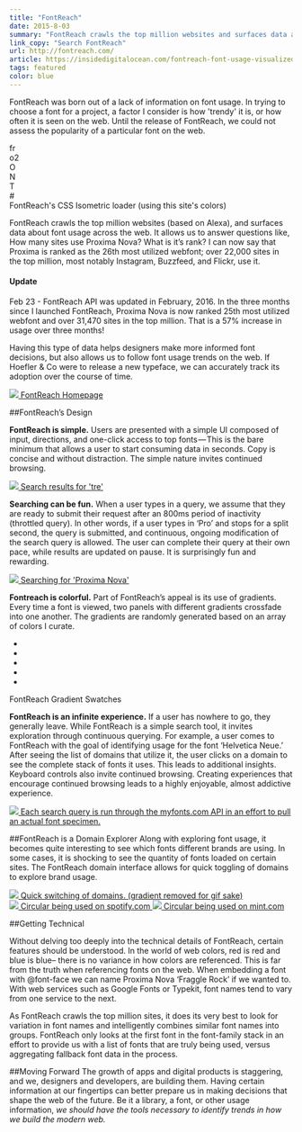 ```yaml
---
title: "FontReach"
date: 2015-8-03
summary: "FontReach crawls the top million websites and surfaces data about font usage across the web."
link_copy: "Search FontReach"
url: http://fontreach.com/
article: https://insidedigitalocean.com/fontreach-font-usage-visualized-b6c5b6294787#.bm37436ce
tags: featured
color: blue
---
```


FontReach was born out of a lack of information on font usage. In trying to choose a font for a project, a factor I consider is how 'trendy' it is, or how often it is seen on the web. Until the release of FontReach, we could not assess the popularity of a particular font on the web.

<!-- <a class="enlarge border" href="/assets/images/projects/fontreach/loader.gif">
  <img src="/assets/images/blank.jpg" data-src="/assets/images/projects/fontreach/loader.gif">
  FontReach CSS Isometric loader
</a> -->

<div class="Cube-wrap">
  <div class='Cube'>
    <div class='cube-face cube-face-front'>fr</div>
    <div class='cube-face cube-face-back'>o2</div>
    <div class='cube-face cube-face-left'>O</div>
    <div class='cube-face cube-face-right'>N</div>  
    <div class='cube-face cube-face-bottom'>T</div>
    <div class='cube-face cube-face-top'>#</div>
  </div>
</div>
<span class="Caption--faux">FontReach's CSS Isometric loader (using this site's colors)</span>

FontReach crawls the top million websites (based on Alexa), and surfaces data about font usage across the web. It allows us to answer questions like, How many sites use Proxima Nova? What is it’s rank? I can now say that Proxima is ranked as the 26th most utilized webfont; over 22,000 sites in the top million, most notably Instagram, Buzzfeed, and Flickr, use it.

<div class="Note">
<h4>Update</h4>
Feb 23 - FontReach API was updated in February, 2016. In the three months since I launched FontReach, Proxima Nova is now ranked 25th most utilized webfont and over 31,470 sites in the top million. That is a 57% increase in usage over three months!
</div>

Having this type of data helps designers make more informed font decisions, but also allows us to follow font usage trends on the web. If Hoefler & Co were to release a new typeface, we can accurately track its adoption over the course of time.

<a class="enlarge border" href="/assets/images/projects/fontreach/home.jpg">
  <img src="/assets/images/blank.jpg" data-src="/assets/images/projects/fontreach/home.jpg">
  FontReach Homepage
</a>

##FontReach’s Design

**FontReach is simple.** Users are presented with a simple UI composed of input, directions, and one-click access to top fonts — This is the bare minimum that allows a user to start consuming data in seconds. Copy is concise and without distraction. The simple nature invites continued browsing.

<a class="enlarge border" href="/assets/images/projects/fontreach/search.jpg">
  <img src="/assets/images/blank.jpg" data-src="/assets/images/projects/fontreach/search.jpg">
  Search results for 'tre'
</a>

**Searching can be fun.** When a user types in a query, we assume that they are ready to submit their request after an 800ms period of inactivity (throttled query). In other words, if a user types in ‘Pro’ and stops for a split second, the query is submitted, and continuous, ongoing modification of the search query is allowed. The user can complete their query at their own pace, while results are updated on pause. It is surprisingly fun and rewarding.

<a class="enlarge border" href="/assets/images/projects/fontreach/fontreach-search.gif">
  <img src="/assets/images/blank.jpg" data-src="/assets/images/projects/fontreach/fontreach-search.gif">
  Searching for 'Proxima Nova'
</a>

**Fontreach is colorful.** Part of FontReach’s appeal is its use of gradients. Every time a font is viewed, two panels with different gradients crossfade into one another. The gradients are randomly generated based on an array of colors I curate.

<ul class="swatches">
  <li class="gradientA"><span></span></li>
  <li class="gradientB"><span></span></li>
  <li class="gradientC"><span></span></li>
  <li class="gradientD"><span></span></li>
  <li class="gradientE"><span></span></li>
</ul>

<span class="Caption--faux">FontReach Gradient Swatches</span>

**FontReach is an infinite experience.** If a user has nowhere to go, they generally leave. While FontReach is a simple search tool, it invites exploration through continuous querying. For example, a user comes to FontReach with the goal of identifying usage for the font ‘Helvetica Neue.’ After seeing the list of domains that utilize it, the user clicks on a domain to see the complete stack of fonts it uses. This leads to additional insights. Keyboard controls also invite continued browsing. Creating experiences that encourage continued browsing leads to a highly enjoyable, almost addictive experience. 

<a class="enlarge" href="/assets/images/projects/fontreach/helvetica-neue.jpg">
  <img src="/assets/images/blank.jpg" data-src="/assets/images/projects/fontreach/helvetica-neue.jpg">
  Each search query is run through the myfonts.com API in an effort to pull an actual font specimen.
</a>

##FontReach is a Domain Explorer
Along with exploring font usage, it becomes quite interesting to see which fonts different brands are using. In some cases, it is shocking to see the quantity of fonts loaded on certain sites. The FontReach domain interface allows for quick toggling of domains to explore brand usage. 

<a class="enlarge" href="/assets/images/projects/fontreach/domain-switch.gif">
  <img src="/assets/images/blank.jpg" data-src="/assets/images/projects/fontreach/domain-switch.gif">
  Quick switching of domains. (gradient removed for gif sake)
</a>

<div class="halfWrap">
  <a class="enlarge half" href="/assets/images/projects/fontreach/circular-results.jpg">
    <img src="/assets/images/blank.jpg" data-src="/assets/images/projects/fontreach/circular-results.jpg">
    Circular being used on spotify.com
  </a><a class="enlarge half" href="/assets/images/projects/fontreach/circular-resultsB.jpg">
    <img src="/assets/images/blank.jpg" data-src="/assets/images/projects/fontreach/circular-resultsB.jpg">
    Circular being used on mint.com
  </a>
</div>

##Getting Technical

Without delving too deeply into the technical details of FontReach, certain features should be understood. In the world of web colors, red is red and blue is blue– there is no variance in how colors are referenced. This is far from the truth when referencing fonts on the web. When embedding a font with @font-face we can name Proxima Nova ‘Fraggle Rock’ if we wanted to. With web services such as Google Fonts or Typekit, font names tend to vary from one service to the next.

As FontReach crawls the top million sites, it does its very best to look for variation in font names and intelligently combines similar font names into groups. FontReach only looks at the first font in the font-family stack in an effort to provide us with a list of fonts that are truly being used, versus aggregating fallback font data in the process.

##Moving Forward
The growth of apps and digital products is staggering, and we, designers and developers, are building them. Having certain information at our fingertips can better prepare us in making decisions that shape the web of the future. Be it a library, a font, or other usage information, <em>we should have the tools necessary to identify trends in how we build the modern web.</em>